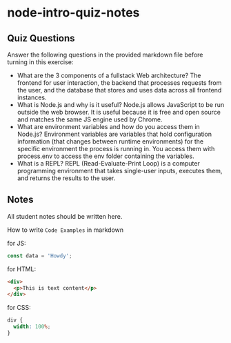 # node-intro-quiz-notes

## Quiz Questions

Answer the following questions in the provided markdown file before turning in this exercise:

- What are the 3 components of a fullstack Web architecture?
  The frontend for user interaction, the backend that processes requests from the user, and the database that stores and uses data across all frontend instances.
- What is Node.js and why is it useful?
  Node.js allows JavaScript to be run outside the web browser. It is useful because it is free and open source and matches the same JS engine used by Chrome.
- What are environment variables and how do you access them in Node.js?
  Environment variables are variables that hold configuration information (that changes between runtime environments) for the specific environment the process is running in. You access them with process.env to access the env folder containing the variables.
- What is a REPL?
  REPL (Read-Evaluate-Print Loop) is a computer programming environment that takes single-user inputs, executes them, and returns the results to the user.

## Notes

All student notes should be written here.

How to write `Code Examples` in markdown

for JS:

```javascript
const data = 'Howdy';
```

for HTML:

```html
<div>
  <p>This is text content</p>
</div>
```

for CSS:

```css
div {
  width: 100%;
}
```
